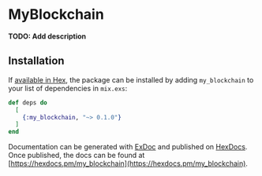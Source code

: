 # MyBlockchain

**TODO: Add description**

## Installation

If [available in Hex](https://hex.pm/docs/publish), the package can be installed
by adding `my_blockchain` to your list of dependencies in `mix.exs`:

```elixir
def deps do
  [
    {:my_blockchain, "~> 0.1.0"}
  ]
end
```

Documentation can be generated with [ExDoc](https://github.com/elixir-lang/ex_doc)
and published on [HexDocs](https://hexdocs.pm). Once published, the docs can
be found at [https://hexdocs.pm/my_blockchain](https://hexdocs.pm/my_blockchain).

